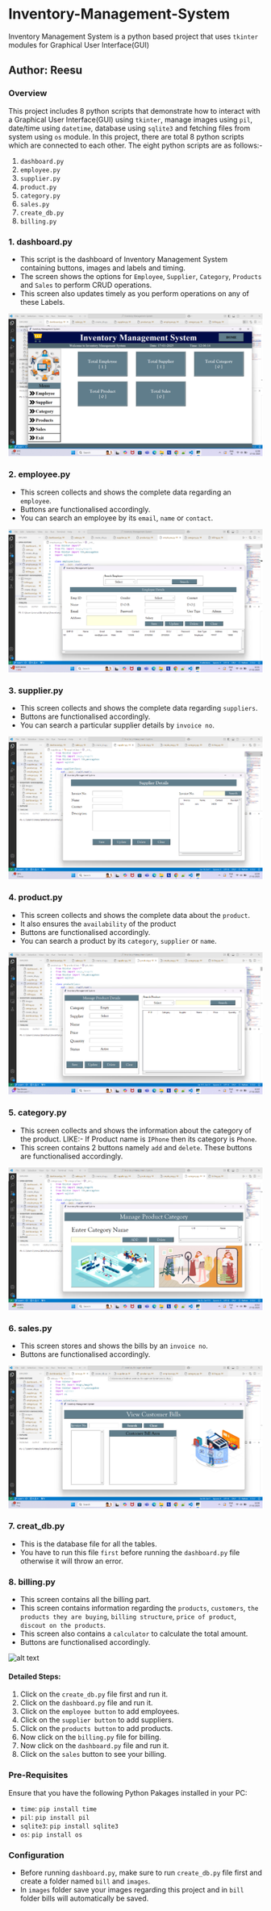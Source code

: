 # Inventory-Management-System
Inventory Management System is a python based project that uses `tkinter` modules for Graphical User Interface(GUI)

## Author: Reesu

### Overview
This project includes 8 python scripts that demonstrate how to interact with a Graphical User Interface(GUI) using `tkinter`, manage images using `pil`, date/time using `datetime`, database using `sqlite3` and fetching files from system using `os` module. In this project, there are total 8 python scripts which are connected to each other. The eight python scripts are as follows:-
1. `dashboard.py`
2. `employee.py`
3. `supplier.py`
4. `product.py`
5. `category.py`
6. `sales.py`
7. `create_db.py`
8. `billing.py`

### 1. dashboard.py
- This script is the dashboard of Inventory Management System containing buttons, images and labels and timing.
- The screen shows the options for `Employee`, `Supplier`, `Category`, `Products` and `Sales` to perform CRUD operations.
- This screen also updates timely as you perform operations on any of these Labels.

![alt text](deshboard.png.png)

### 2. employee.py
- This screen collects and shows the complete data regarding an `employee`.
- Buttons are functionalised accordingly.
- You can search an employee by its `email`, `name` or `contact`.

![alt text](employee.png.png)

### 3. supplier.py
- This screen collects and shows the complete data regarding `suppliers`.
- Buttons are functionalised accordingly.
- You can search a particular supplier details by `invoice no`.

![alt text](supplier.png.png)

### 4. product.py
- This screen collects and shows the complete data about the `product`.
- It also ensures the `availability` of the product
- Buttons are functionalised accordingly.
- You can search a product by its `category`, `supplier` or `name`.

![alt text](product.png.png)

### 5. category.py
- This screen collects and shows the information about the category of the product. LIKE:- If Product name is `IPhone` then its category is `Phone`.
- This screen contains 2 buttons namely `add` and `delete`. These buttons are functionalised accordingly.

![alt text](category.png.png)

### 6. sales.py
- This screen stores and shows the bills by an `invoice no`.
- Buttons are functionalised accordingly.

![alt text](sales.png.png)

### 7. creat_db.py
- This is the database file for all the tables.
- You have to run this file `first` before running the `dashboard.py` file otherwise it will throw an error.

### 8. billing.py
- This screen contains all the billing part.
- This screen contains information regarding the `products`, `customers`, `the products they are buying`, `billing structure`, `price of product`, `discout on the products`.
- This screen also contains a `calculator` to calculate the total amount.
- Buttons are functionalised accordingly.

![alt text](billinpngg.png.png)

#### Detailed Steps:
1. Click on the `create_db.py` file first and run it.
2. Click on the `dashboard.py` file and run it.
3. Click on the `employee button` to add employees.
4. Click on the `supplier button` to add suppliers.
5. Click on the `products button` to add products.
6. Now click on the `billing.py` file for billing.
7. Now click on the `dashboard.py` file and run it.
8. Click on the `sales` button to see your billing.

### Pre-Requisites
Ensure that you have the following Python Pakages installed in your PC:
- `time`: `pip install time`
- `pil`: `pip install pil`
- `sqlite3`: `pip install sqlite3`
- `os`: `pip install os`

### Configuration
- Before running `dashboard.py`, make sure to run `create_db.py` file first and create a folder named `bill` and `images`.
- In `images` folder save your images regarding this project and in `bill` folder bills will automatically be saved.